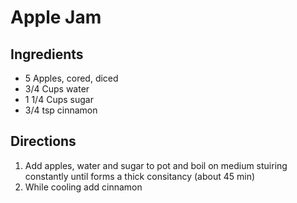 # Apple Jam

## Ingredients
 * 5 Apples, cored, diced
 * 3/4 Cups water
 * 1 1/4 Cups sugar
 * 3/4 tsp cinnamon

## Directions
 1. Add apples, water and sugar to pot and boil on medium stuiring constantly until forms a thick consitancy (about 45 min)
 2. While cooling add cinnamon

